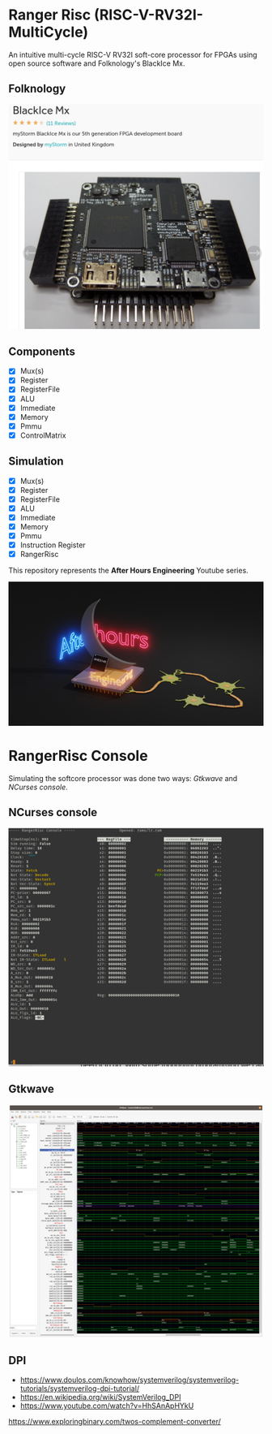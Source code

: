 # Ranger Risc (RISC-V-RV32I-MultiCycle)
An intuitive multi-cycle RISC-V RV32I soft-core processor for FPGAs using open source software and Folknology's BlackIce Mx.

## Folknology
![Folknology](Folknology.png)

## Components
- [x] Mux(s)
- [x] Register
- [x] RegisterFile
- [x] ALU
- [x] Immediate
- [x] Memory
- [x] Pmmu
- [x] ControlMatrix

## Simulation
- [x] Mux(s)
- [x] Register
- [x] RegisterFile
- [x] ALU
- [x] Immediate
- [x] Memory
- [x] Pmmu
- [x] Instruction Register
- [x] RangerRisc

This repository represents the **After Hours Engineering** Youtube series.

![AfterHoursEngineering](AfterHoursEngineering.png)

# RangerRisc Console
Simulating the softcore processor was done two ways: *Gtkwave* and *NCurses console*.

## NCurses console
![NCursesConsole](NcursesConsole.png)

## Gtkwave
![Gtkwave](Gtkwave_CountUp.png)



## DPI
- https://www.doulos.com/knowhow/systemverilog/systemverilog-tutorials/systemverilog-dpi-tutorial/
- https://en.wikipedia.org/wiki/SystemVerilog_DPI
- https://www.youtube.com/watch?v=HhSAnApHYkU

https://www.exploringbinary.com/twos-complement-converter/
